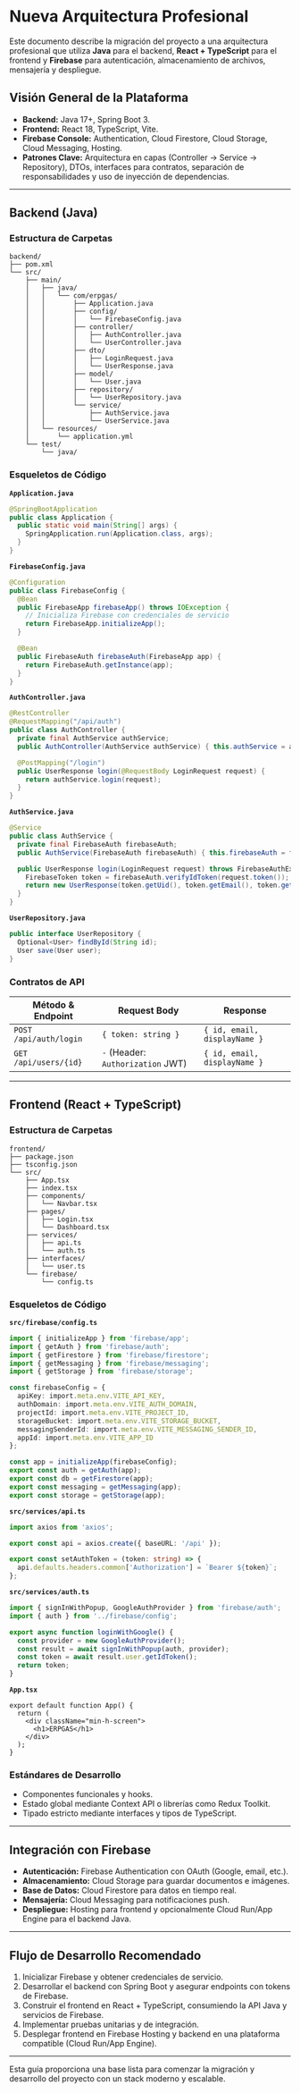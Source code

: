 # Nueva Arquitectura Profesional

Este documento describe la migración del proyecto a una arquitectura profesional que utiliza **Java** para el backend, **React + TypeScript** para el frontend y **Firebase** para autenticación, almacenamiento de archivos, mensajería y despliegue.

## Visión General de la Plataforma

- **Backend:** Java 17+, Spring Boot 3.
- **Frontend:** React 18, TypeScript, Vite.
- **Firebase Console:** Authentication, Cloud Firestore, Cloud Storage, Cloud Messaging, Hosting.
- **Patrones Clave:** Arquitectura en capas (Controller → Service → Repository), DTOs, interfaces para contratos, separación de responsabilidades y uso de inyección de dependencias.

---

## Backend (Java)

### Estructura de Carpetas

```
backend/
├── pom.xml
└── src/
    ├── main/
    │   ├── java/
    │   │   └── com/erpgas/
    │   │       ├── Application.java
    │   │       ├── config/
    │   │       │   └── FirebaseConfig.java
    │   │       ├── controller/
    │   │       │   ├── AuthController.java
    │   │       │   └── UserController.java
    │   │       ├── dto/
    │   │       │   ├── LoginRequest.java
    │   │       │   └── UserResponse.java
    │   │       ├── model/
    │   │       │   └── User.java
    │   │       ├── repository/
    │   │       │   └── UserRepository.java
    │   │       └── service/
    │   │           ├── AuthService.java
    │   │           └── UserService.java
    │   └── resources/
    │       └── application.yml
    └── test/
        └── java/
```

### Esqueletos de Código

**`Application.java`**
```java
@SpringBootApplication
public class Application {
  public static void main(String[] args) {
    SpringApplication.run(Application.class, args);
  }
}
```

**`FirebaseConfig.java`**
```java
@Configuration
public class FirebaseConfig {
  @Bean
  public FirebaseApp firebaseApp() throws IOException {
    // Inicializa Firebase con credenciales de servicio
    return FirebaseApp.initializeApp();
  }

  @Bean
  public FirebaseAuth firebaseAuth(FirebaseApp app) {
    return FirebaseAuth.getInstance(app);
  }
}
```

**`AuthController.java`**
```java
@RestController
@RequestMapping("/api/auth")
public class AuthController {
  private final AuthService authService;
  public AuthController(AuthService authService) { this.authService = authService; }

  @PostMapping("/login")
  public UserResponse login(@RequestBody LoginRequest request) {
    return authService.login(request);
  }
}
```

**`AuthService.java`**
```java
@Service
public class AuthService {
  private final FirebaseAuth firebaseAuth;
  public AuthService(FirebaseAuth firebaseAuth) { this.firebaseAuth = firebaseAuth; }

  public UserResponse login(LoginRequest request) throws FirebaseAuthException {
    FirebaseToken token = firebaseAuth.verifyIdToken(request.token());
    return new UserResponse(token.getUid(), token.getEmail(), token.getName());
  }
}
```

**`UserRepository.java`**
```java
public interface UserRepository {
  Optional<User> findById(String id);
  User save(User user);
}
```

### Contratos de API

| Método & Endpoint      | Request Body                     | Response                         |
|-----------------------|----------------------------------|----------------------------------|
| `POST /api/auth/login`| `{ token: string }`              | `{ id, email, displayName }`     |
| `GET /api/users/{id}` | `-` (Header: `Authorization` JWT)| `{ id, email, displayName }`     |

---

## Frontend (React + TypeScript)

### Estructura de Carpetas

```
frontend/
├── package.json
├── tsconfig.json
└── src/
    ├── App.tsx
    ├── index.tsx
    ├── components/
    │   └── Navbar.tsx
    ├── pages/
    │   ├── Login.tsx
    │   └── Dashboard.tsx
    ├── services/
    │   ├── api.ts
    │   └── auth.ts
    ├── interfaces/
    │   └── user.ts
    └── firebase/
        └── config.ts
```

### Esqueletos de Código

**`src/firebase/config.ts`**
```ts
import { initializeApp } from 'firebase/app';
import { getAuth } from 'firebase/auth';
import { getFirestore } from 'firebase/firestore';
import { getMessaging } from 'firebase/messaging';
import { getStorage } from 'firebase/storage';

const firebaseConfig = {
  apiKey: import.meta.env.VITE_API_KEY,
  authDomain: import.meta.env.VITE_AUTH_DOMAIN,
  projectId: import.meta.env.VITE_PROJECT_ID,
  storageBucket: import.meta.env.VITE_STORAGE_BUCKET,
  messagingSenderId: import.meta.env.VITE_MESSAGING_SENDER_ID,
  appId: import.meta.env.VITE_APP_ID
};

const app = initializeApp(firebaseConfig);
export const auth = getAuth(app);
export const db = getFirestore(app);
export const messaging = getMessaging(app);
export const storage = getStorage(app);
```

**`src/services/api.ts`**
```ts
import axios from 'axios';

export const api = axios.create({ baseURL: '/api' });

export const setAuthToken = (token: string) => {
  api.defaults.headers.common['Authorization'] = `Bearer ${token}`;
};
```

**`src/services/auth.ts`**
```ts
import { signInWithPopup, GoogleAuthProvider } from 'firebase/auth';
import { auth } from '../firebase/config';

export async function loginWithGoogle() {
  const provider = new GoogleAuthProvider();
  const result = await signInWithPopup(auth, provider);
  const token = await result.user.getIdToken();
  return token;
}
```

**`App.tsx`**
```tsx
export default function App() {
  return (
    <div className="min-h-screen">
      <h1>ERPGAS</h1>
    </div>
  );
}
```

### Estándares de Desarrollo
- Componentes funcionales y hooks.
- Estado global mediante Context API o librerías como Redux Toolkit.
- Tipado estricto mediante interfaces y tipos de TypeScript.

---

## Integración con Firebase
- **Autenticación:** Firebase Authentication con OAuth (Google, email, etc.).
- **Almacenamiento:** Cloud Storage para guardar documentos e imágenes.
- **Base de Datos:** Cloud Firestore para datos en tiempo real.
- **Mensajería:** Cloud Messaging para notificaciones push.
- **Despliegue:** Hosting para frontend y opcionalmente Cloud Run/App Engine para el backend Java.

---

## Flujo de Desarrollo Recomendado
1. Inicializar Firebase y obtener credenciales de servicio.
2. Desarrollar el backend con Spring Boot y asegurar endpoints con tokens de Firebase.
3. Construir el frontend en React + TypeScript, consumiendo la API Java y servicios de Firebase.
4. Implementar pruebas unitarias y de integración.
5. Desplegar frontend en Firebase Hosting y backend en una plataforma compatible (Cloud Run/App Engine).

---

Esta guía proporciona una base lista para comenzar la migración y desarrollo del proyecto con un stack moderno y escalable.
